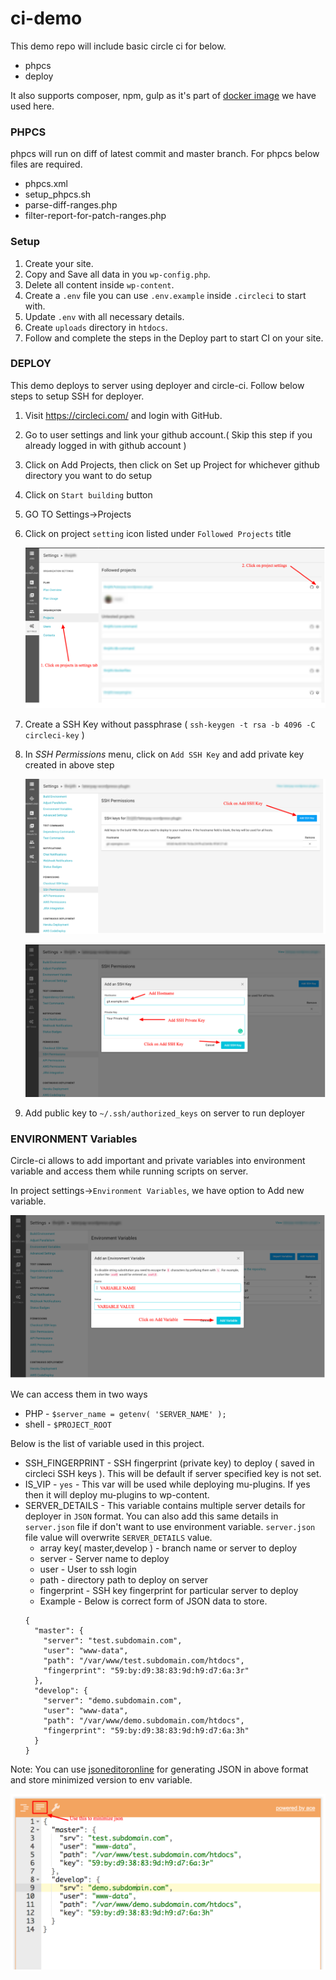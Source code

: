 # ci-demo

This demo repo will include basic circle ci for below.

- phpcs
- deploy

It also supports composer, npm, gulp as it's part of [docker image](https://hub.docker.com/r/rtcamp/ci-deployer/tags) we have used here.

### PHPCS

phpcs will run on diff of latest commit and master branch. For phpcs below files are required.

- phpcs.xml
- setup_phpcs.sh
- parse-diff-ranges.php
- filter-report-for-patch-ranges.php

### Setup 
1. Create your site.
3. Copy and Save all data in you `wp-config.php`.
3. Delete all content inside `wp-content`.
4. Create a `.env` file you can use `.env.example` inside `.circleci` to start with.
5. Update `.env` with all necessary details.
6. Create `uploads` directory in `htdocs`.
7. Follow and complete the steps in the Deploy part to start CI on your site.

### DEPLOY

This demo deploys to server using deployer and circle-ci. Follow below steps to setup SSH for deployer.

1. Visit https://circleci.com/ and login with GitHub.
1. Go to user settings and link your github account.( Skip this step if you already logged in with github account )
1. Click on Add Projects, then click on Set up Project for whichever github directory you want to do setup
1. Click on `Start building` button
1. GO TO Settings->Projects
1. Click on project `setting` icon listed under `Followed Projects` title
    
    ![Project setting button](./screenshots/project_setting.png)

1. Create a SSH Key without passphrase ( `ssh-keygen -t rsa -b 4096 -C circleci-key` )
1. In _SSH Permissions_ menu, click on `Add SSH Key` and add private key created in above step
    
    ![SSH key setup button](./screenshots/ssh_key_set.png)

    ![SSH key setup button](./screenshots/ssh_key_add.png)

1. Add public key to `~/.ssh/authorized_keys` on server to run deployer

### ENVIRONMENT Variables

Circle-ci allows to add important and private variables into environment variable and access them while running scripts on server.

In project settings->`Environment Variables`, we have option to Add new variable.

![Environment variable set screen](./screenshots/environment_var.png)

We can access them in two ways

- PHP - `$server_name = getenv( 'SERVER_NAME' );`
- shell - `$PROJECT_ROOT`

Below is the list of variable used in this project.

- SSH_FINGERPRINT - SSH fingerprint (private key) to deploy ( saved in circleci SSH keys ). This will be default if server specified key is not set.
- IS_VIP - `yes` - This var will be used while deploying mu-plugins. If yes then it will deploy mu-plugins to wp-content.
- SERVER_DETAILS - This variable contains multiple server details for deployer in `JSON` format. You can also add this same details in `server.json` file if don't want to use environment variable. `server.json` file value will overwrite `SERVER_DETAILS` value.
    - array key( master,develop ) - branch name or server to deploy
    - server - Server name to deploy
    - user - User to ssh login
    - path - directory path to deploy on server
    - fingerprint - SSH key fingerprint for particular server to deploy
    - Example - Below is correct form of JSON data to store.
   ```
   {
     "master": {
       "server": "test.subdomain.com",
       "user": "www-data",
       "path": "/var/www/test.subdomain.com/htdocs",
       "fingerprint": "59:by:d9:38:83:9d:h9:d7:6a:3r"
     },
     "develop": {
       "server": "demo.subdomain.com",
       "user": "www-data",
       "path": "/var/www/demo.subdomain.com/htdocs",
       "fingerprint": "59:by:d9:38:83:9d:h9:d7:6a:3h"
     }
   }
   ```

Note: You can use [jsoneditoronline](https://jsoneditoronline.org) for generating JSON in above format and store minimized version to env variable.

![JSON editor](./screenshots/json_editor.png)
